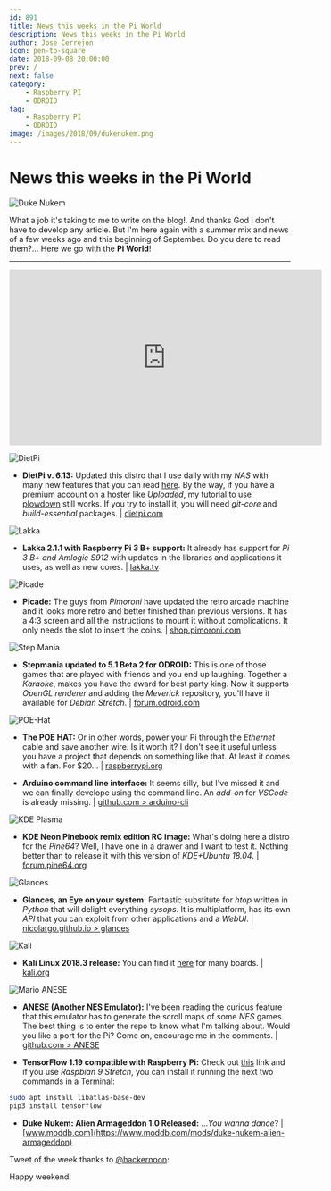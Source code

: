 ```yaml
---
id: 891
title: News this weeks in the Pi World
description: News this weeks in the Pi World
author: Jose Cerrejon
icon: pen-to-square
date: 2018-09-08 20:00:00
prev: /
next: false
category:
    - Raspberry PI
    - ODROID
tag:
    - Raspberry PI
    - ODROID
image: /images/2018/09/dukenukem.png
---
```


# News this weeks in the Pi World

![Duke Nukem](/images/2018/09/dukenukem.png)

What a job it's taking to me to write on the blog!. And thanks God I don't have to develop any article. But I'm here again with a summer mix and news of a few weeks ago and this beginning of September. Do you dare to read them?... Here we go with the **Pi World**!

---

<iframe width="560" height="315" src="https://www.youtube.com/embed/CKNefvxoLGI" frameborder="0" allow="autoplay; encrypted-media" allowfullscreen></iframe>

![DietPi](/images/2018/09/dietpi.png)

-   **DietPi v. 6.13:** Updated this distro that I use daily with my _NAS_ with many new features that you can read [here](https://github.com/Fourdee/DietPi/pull/2011#issue-208266750). By the way, if you have a premium account on a hoster like _Uploaded_, my tutorial to use [plowdown](/post.php?id=239) still works. If you try to install it, you will need _git-core_ and _build-essential_ packages. | [dietpi.com](https://dietpi.com/)

![Lakka](/images/2014/11/lakka.png)

-   **Lakka 2.1.1 with Raspberry Pi 3 B+ support:** It already has support for _Pi 3 B+ and Amlogic S912_ with updates in the libraries and applications it uses, as well as new cores. | [lakka.tv](https://www.lakka.tv/articles/2018/08/12/lakka-211-with-raspberry-pi-3-b-plus-support/)

![Picade](/images/2018/09/picade.png)

-   **Picade:** The guys from _Pimoroni_ have updated the retro arcade machine and it looks more retro and better finished than previous versions. It has a 4:3 screen and all the instructions to mount it without complications. It only needs the slot to insert the coins. | [shop.pimoroni.com](https://shop.pimoroni.com/products/picade)

![Step Mania](/images/2018/09/stepmania.jpg)

-   **Stepmania updated to 5.1 Beta 2 for ODROID:** This is one of those games that are played with friends and you end up laughing. Together a _Karaoke_, makes you have the award for best party king. Now it supports _OpenGL renderer_ and adding the _Meverick_ repository, you'll have it available for _Debian Stretch_. | [forum.odroid.com](https://forum.odroid.com/viewtopic.php?f=91&t=16984)

![POE-Hat](/images/2018/09/poehat.jpg)

-   **The POE HAT:** Or in other words, power your Pi through the _Ethernet_ cable and save another wire. Is it worth it? I don't see it useful unless you have a project that depends on something like that. At least it comes with a fan. For $20... | [raspberrypi.org](https://www.raspberrypi.org/blog/introducing-power-over-ethernet-poe-hat/)

-   **Arduino command line interface:** It seems silly, but I've missed it and we can finally develope using the command line. An _add-on_ for _VSCode_ is already missing. | [github.com > arduino-cli](https://github.com/arduino/arduino-cli)

![KDE Plasma](/images/2018/09/kde_plasma.png)

-   **KDE Neon Pinebook remix edition RC image:** What's doing here a distro for the _Pine64_? Well, I have one in a drawer and I want to test it. Nothing better than to release it with this version of _KDE+Ubuntu 18.04_. | [forum.pine64.org](https://forum.pine64.org/showthread.php?tid=6443)

![Glances](/images/2018/09/glances.png)

-   **Glances, an Eye on your system:** Fantastic substitute for _htop_ written in _Python_ that will delight everything _sysops_. It is multiplatform, has its own _API_ that you can exploit from other applications and a _WebUI_. | [nicolargo.github.io > glances](https://nicolargo.github.io/glances/)

![Kali](/images/2018/02/kali.png)

-   **Kali Linux 2018.3 release:** You can find it [here](https://www.offensive-security.com/kali-linux-arm-images/) for many boards. | [kali.org](https://www.kali.org/releases/kali-linux-2018-3-release/)

![Mario ANESE](/images/2018/09/anese.png)

-   **ANESE (Another NES Emulator):** I've been reading the curious feature that this emulator has to generate the scroll maps of some _NES_ games. The best thing is to enter the repo to know what I'm talking about. Would you like a port for the Pi? Come on, encourage me in the comments. | [github.com > ANESE](https://github.com/daniel5151/ANESE)

-   **TensorFlow 1.19 compatible with Raspberry Pi:** Check out [this](https://www.tensorflow.org/install/install_raspbian) link and if you use _Raspbian 9 Stretch_, you can install it running the next two commands in a Terminal:

```bash
sudo apt install libatlas-base-dev
pip3 install tensorflow
```

-   **Duke Nukem: Alien Armageddon 1.0 Released:** ..._You wanna dance_? | [www.moddb.com](https://www.moddb.com/mods/duke-nukem-alien-armageddon)

Tweet of the week thanks to [@hackernoon](https://twitter.com/hackernoon):

Happy weekend!
